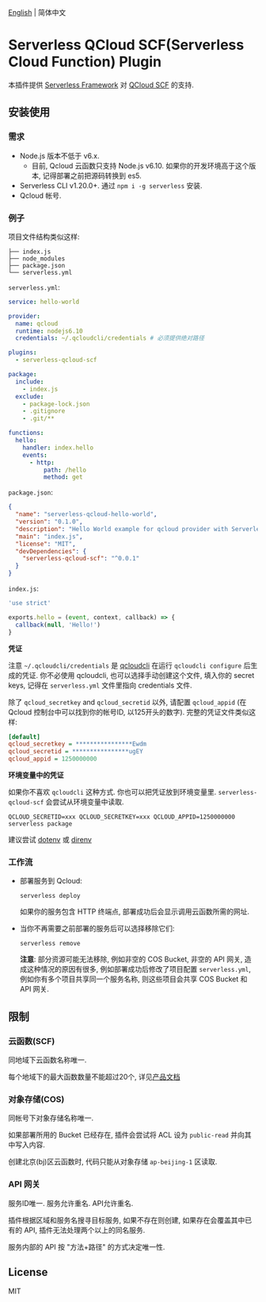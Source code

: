 [English](./README.md) | 简体中文

# Serverless QCloud SCF(Serverless Cloud Function) Plugin

本插件提供 [Serverless Framework](https://github.com/serverless/serverless) 对 [QCloud SCF](https://cloud.tencent.com/product/scf) 的支持.

## 安装使用

### 需求

* Node.js 版本不低于 v6.x.
  * 目前, Qcloud 云函数只支持 Node.js v6.10. 如果你的开发环境高于这个版本, 记得部署之前把源码转换到 es5.
* Serverless CLI v1.20.0+. 通过 `npm i -g serverless` 安装.
* Qcloud 帐号.

### 例子

项目文件结构类似这样:

```
├── index.js
├── node_modules
├── package.json
└── serverless.yml
```

`serverless.yml`:

```yaml
service: hello-world

provider:
  name: qcloud
  runtime: nodejs6.10
  credentials: ~/.qcloudcli/credentials # 必须提供绝对路径

plugins:
  - serverless-qcloud-scf

package:
  include:
    - index.js
  exclude:
    - package-lock.json
    - .gitignore
    - .git/**

functions:
  hello:
    handler: index.hello
    events:
      - http:
          path: /hello
          method: get
```

`package.json`:

```json
{
  "name": "serverless-qcloud-hello-world",
  "version": "0.1.0",
  "description": "Hello World example for qcloud provider with Serverless Framework.",
  "main": "index.js",
  "license": "MIT",
  "devDependencies": {
    "serverless-qcloud-scf": "^0.0.1"
  }
}
```

`index.js`:

```javascript
'use strict'

exports.hello = (event, context, callback) => {
  callback(null, 'Hello!')
}
```

**凭证**

注意 `~/.qcloudcli/credentials` 是 [qcloudcli][link-qcloud-cli] 在运行 `qcloudcli configure` 后生成的凭证. 你不必使用 qcloudcli, 也可以选择手动创建这个文件, 填入你的 secret keys, 记得在 `serverless.yml` 文件里指向 credentials 文件.

除了 `qcloud_secretkey` and `qcloud_secretid` 以外, 请配置 `qcloud_appid` (在 Qcloud 控制台中可以找到你的帐号ID, 以125开头的数字). 完整的凭证文件类似这样:

```ini
[default]
qcloud_secretkey = ****************Ewdm
qcloud_secretid = ****************ugEY
qcloud_appid = 1250000000
```

**环境变量中的凭证**

如果你不喜欢 `qcloudcli` 这种方式. 你也可以把凭证放到环境变量里. `serverless-qcloud-scf` 会尝试从环境变量中读取.

`QCLOUD_SECRETID=xxx QCLOUD_SECRETKEY=xxx QCLOUD_APPID=1250000000 serverless package`

建议尝试 [dotenv][link-gh-dotenv] 或 [direnv][link-gh-direnv]

### 工作流

* 部署服务到 Qcloud:

  ```console
  serverless deploy
  ```

  如果你的服务包含 HTTP 终端点, 部署成功后会显示调用云函数所需的网址.

* 当你不再需要之前部署的服务后可以选择移除它们:

  ```console
  serverless remove
  ```

  **注意**: 部分资源可能无法移除, 例如非空的 COS Bucket, 非空的 API 网关, 造成这种情况的原因有很多, 例如部署成功后修改了项目配置 `serverless.yml`, 例如你有多个项目共享同一个服务名称, 则这些项目会共享 COS Bucket 和 API 网关.

## 限制

### 云函数(SCF)

同地域下云函数名称唯一.

每个地域下的最大函数数量不能超过20个, 详见[产品文档][link-qcloud-scf-limit]

### 对象存储(COS)

同帐号下对象存储名称唯一.

如果部署所用的 Bucket 已经存在, 插件会尝试将 ACL 设为 `public-read` 并向其中写入内容.

创建北京(bj)区云函数时, 代码只能从对象存储 `ap-beijing-1` 区读取.

### API 网关

服务ID唯一. 服务允许重名. API允许重名.

插件根据区域和服务名搜寻目标服务, 如果不存在则创建, 如果存在会覆盖其中已有的 API, 插件无法处理两个以上的同名服务.

服务内部的 API 按 "方法+路径" 的方式决定唯一性.

## License

MIT

[link-gh-serverless]: https://github.com/serverless/serverless
[link-gh-dotenv]: https://github.com/motdotla/dotenv
[link-gh-direnv]: https://github.com/direnv/direnv

[link-qcloud-scf]: https://cloud.tencent.com/product/scf
[link-qcloud-cli]: https://cloud.tencent.com/product/cli
[link-qcloud-scf-limit]: https://cloud.tencent.com/document/product/583/11637

